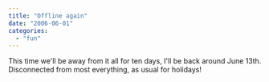 ```yaml
---
title: "Offline again"
date: "2006-06-01"
categories: 
  - "fun"
---
```


This time we'll be away from it all for ten days, I'll be back around June 13th. Disconnected from most everything, as usual for holidays!
